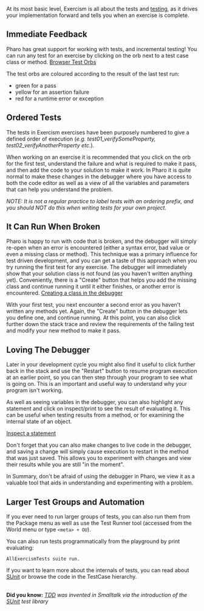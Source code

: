 At its most basic level, Exercism is all about the tests and 
[testing](https://github.com/exercism/docs/blob/master/language-tracks/exercises/anatomy/test-suites.md), as it drives your implementation forward and tells you when an exercise is complete.

## Immediate Feedback
Pharo has great support for working with tests, and incremental testing! You can run any test for an exercise by clicking on the orb next to a test case class or method.
[Browser Test Orbs](https://github.com/exercism/pharo-smalltalk/raw/master/docs/images/TestOrbs.png)

The test orbs are coloured according to the result of the last test run: 
- green for a pass 
- yellow for an assertion failure 
- red for a runtime error or exception

## Ordered Tests
The tests in Exercism exercises have been purposely numbered to give a defined order of execution (_e.g. test01_verifySomeProperty, test02_verifyAnotherProperty etc._). 

When working on an exercise it is recommended that you click on the orb for the first test, understand the failure and what is required to make it pass, and then add the code to your solution to make it work. In Pharo it is quite normal to make these changes in the debugger where you have access to both the code editor as well as a view of all the variables and parameters that can help you understand the problem. 

_NOTE: It is not a regular practice to label tests with an ordering prefix, and you should NOT do this when writing tests for your own project._

## It Can Run When Broken
Pharo is happy to run with code that is broken, and the debugger will simply re-open when an error is encountered (either a syntax error, bad value or even a missing class or method). This technique was a primary influence for test driven development, and you can get a taste of this approach when you try running the first test for any exercise. The debugger will immediately show that your solution class is not found (as you haven't written anything yet). Conveniently, there is a "Create" button that helps you add the missing class and continue running it until it either finishes, or another error is encountered.
 [Creating a class in the debugger](https://github.com/exercism/pharo-smalltalk/raw/master/docs/images/DebuggerCreate.png)
 
 With your first test, you next encounter a second error as you haven't written any methods yet. Again, the "Create" button in the debugger lets you define one, and continue running. At this point, you can also click further down the stack trace and review the requirements of the failing test and modify your new method to make it pass. 

## Loving The Debugger
Later in your development cycle you might also find it useful to click further back in the stack and use the "Restart" button to resume program execution at an earlier point, so you can then step through your program to see what is going on. This is an important and useful way to understand why your program isn't working.  

As well as seeing variables in the debugger, you can also highlight any statement and click on inspect/print to see the result of evaluating it. This can be useful when testing results from a method, or for examining the internal state of an object. 

[Inspect a statement](https://github.com/exercism/pharo-smalltalk/raw/master/docs/images/DebuggerInspect.png)

Don't forget that you can also make changes to live code in the debugger, and saving a change will simply cause execution to restart in the method that was just saved. This allows you to experiment with changes and view their results while you are still "in the moment". 

In Summary, don't be afraid of using the debugger in Pharo, we view it as a valuable tool that aids in understanding and experimenting with a problem.

## Larger Test Groups and Automation
If you ever need to run larger groups of tests, you can also run them from the Package menu as well as use the Test Runner tool (accessed from the World menu or type `<meta> + OU`).
 
You can also run tests programmatically from the playground by print evaluating:
```
AllExercismTests suite run.
```

If you want to learn more about the internals of tests, you can read about [SUnit](https://en.wikipedia.org/wiki/SUnit) or browse the code in the TestCase hierarchy.
<br/><br/>

**Did you know:** *[TDD](https://en.wikipedia.org/wiki/Test-driven_development) was invented in Smalltalk via the introduction of the [SUnit](https://en.wikipedia.org/wiki/SUnit) test library*

